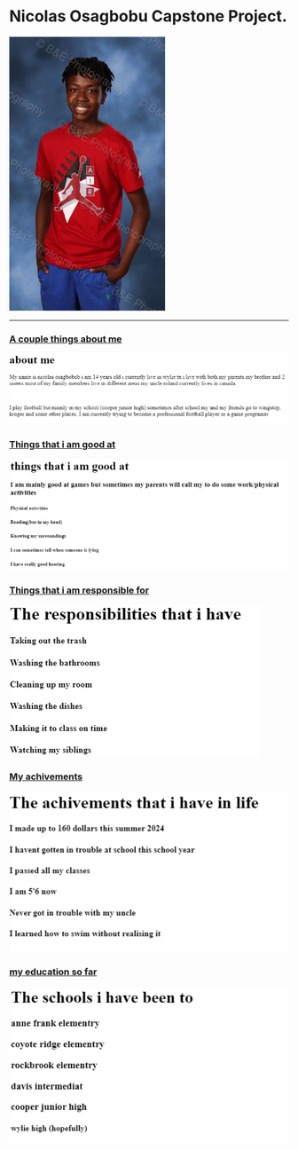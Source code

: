 <!DOCTYPE html>
<html lang="en">
<head>
    <meta charset="UTF-8">
    <meta name="viewport" content="width=device-width, initial-scale=1.0">
    <title>Document</title>
</head>
<meta charset="UTF-8">
<title>Nicolas's capestone</title>
<body>
    <h1>Nicolas Osagbobu Capstone Project.</h1>
<img style=width 80% src="Screenshot 2024-07-24 193522.png"/>
    <br/>
<hr/>
<h3> <a href="about.html">A couple things about me</a></h3>
<img style=width 80% src="Screenshot 2024-07-27 183006.png"/>
<h3><a href="experties.html">Things that i am good at</a></body></h3>
<img style=width 80% src="Screenshot 2024-07-27 183321.png"/>
<h3><a href="responsibilities.html">Things that i am responsible for</a></h3>
<img style=width 80% src="Screenshot 2024-07-27 183548.png"/>
<h3><a href="achivements.html">My achivements</a></h3>
<img style=width 80& src="Screenshot 2024-07-27 184451.png"/>
<h3><a href="schools.html">my education so far</a></h3>
<img style=width 80% src="Screenshot 2024-07-27 185620.png"/>






    
</body>
</html>


















